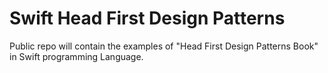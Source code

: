 # Swift Head First Design Patterns
Public repo will contain the examples of "Head First Design Patterns Book" in Swift programming Language.
